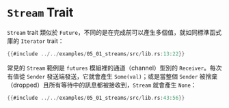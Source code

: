 # `Stream` Trait

`Stream` trait 類似於 `Future`，不同的是在完成前可以產生多個值，就如同標準函式庫的 `Iterator` trait：

```rust
{{#include ../../examples/05_01_streams/src/lib.rs:13:22}}
```

常見的 `Stream` 範例是 `futures` 模組裡的通道（channel）型別的 `Receiver`。每次有值從 `Sender` 發送端發送，它就會產生 `Some(val)`；或是當整個 `Sender` 被捨棄（dropped）且所有等待中的訊息都被接收到，`Stream` 就會產生 `None`：

```rust
{{#include ../../examples/05_01_streams/src/lib.rs:43:56}}
```
